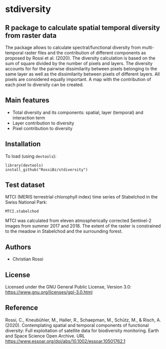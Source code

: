 # stdiversity

## R package to calculate spatial temporal diversity from raster data 

The package allows to calculate spectral/functional diversity from multi-temporal raster 
files and the contribution of different components as proposed by Rossi et al. (2020). The diversity calculation is based on 
the sum of square divided by the number of pixels and layers. The diversity accounts for
for the pairwise dissimilarity between pixels belonging to the same layer as well as the dissimilarity between pixels
of different layers. All pixels are considered equally important.
A map with the contribution of each pixel to diversity can be created. 

## Main features

* Total diversity and its components: spatial, layer (temporal) and interaction term
* Layer contribution to diversity
* Pixel contribution to diversity

## Installation

To load (using `devtools`):

```Rscript
library(devtools)
install_github("RossiBz/stdiversity")
```

## Test dataset

MTCI (MERIS terrestrial chlorophyll index) time series of Stabelchod in the Swiss National Park:

```Rscript
MTCI.stabelchod
```
MTCI was calculated from eleven atmospherically
corrected Sentinel-2 images from summer 2017 and 2018. 
The extent of the raster is constrained to the meadow in Stabelchod and the surrounding forest.

## Authors

* Christian Rossi

## License

Licensed under the GNU General Public License, Version 3.0: https://www.gnu.org/licenses/gpl-3.0.html

## Reference

Rossi, C., Kneubühler, M., Haller, R., Schaepman, M., Schütz, M., & Risch, A. (2020). Contemplating spatial and temporal
components of functional diversity: Full exploitation of satellite data for biodiversity monitoring. Earth and Space Science
Open Archive. URL https://www.essoar.org/doi/abs/10.1002/essoar.10501762.1

